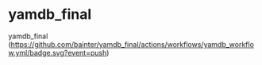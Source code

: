 # yamdb_final
yamdb_final
(https://github.com/bainter/yamdb_final/actions/workflows/yamdb_workflow.yml/badge.svg?event=push)
